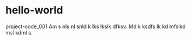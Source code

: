# hello-world
project-code_001
Am s nls nl snld k lks lkslk dfksv.
Md k ksdfs lk kd mfslkd msl kdml s.

